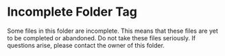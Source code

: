 # Incomplete Folder Tag

Some files in this folder are incomplete. This means that these files are yet to be completed or abandoned. Do not take these files seriously. If questions arise, please contact the owner of this folder.